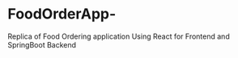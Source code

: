 # FoodOrderApp-
Replica of Food Ordering application Using React for Frontend and SpringBoot Backend
